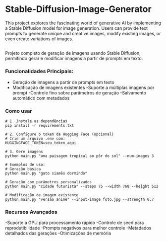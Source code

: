# Stable-Diffusion-Image-Generator
This project explores the fascinating world of generative AI by implementing a Stable Diffusion model for image generation. Users can provide text prompts to generate unique and creative images, modify existing images, or even create variations of images.

##
Projeto completo de geração de imagens usando Stable Diffusion, permitindo gerar e modificar imagens a partir de prompts em texto.

### Funcionalidades Principais:
- Geração de imagens a partir de prompts em texto
- Modificação de imagens existentes
-Suporte a múltiplas imagens por prompt
-Controle fino sobre parâmetros de geração
-Salvamento automático com metadados


### Como usar

```
# 1. Instale as dependências
pip install -r requirements.txt

# 2. Configure o token da Hugging Face (opcional)
# Crie um arquivo .env com:
HUGGINGFACE_TOKEN=seu_token_aqui

# 3. Gere imagens
python main.py "uma paisagem tropical ao pôr do sol" --num-images 3

# Exemplos de uso:
# Geração básica
python main.py "gato siamês dormindo" 

# Geração com parâmetros personalizados
python main.py "cidade futurista" --steps 75 --width 768 --height 512

# Modificação de imagem existente
python main.py "versão anime" --input-image foto.jpg --strength 0.7
```

### Recursos Avançados
-Suporte a GPU para processamento rápido
-Controle de seed para reprodutibilidade
-Prompts negativos para melhor controle
-Metadados detalhados das gerações
-Otimizações de memória

